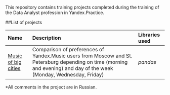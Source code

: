 This repository contains training projects completed during the training of the Data Analyst profession in Yandex.Practice.

##List of projects

| Name | Description | Libraries used |
| :--- | :--- | :--- |
|[Music of big cities](https://github.com/mariiasnigireva/educational_projects/tree/main/praktikum_1_music) | Comparison of preferences of Yandex.Music users from Moscow and St. Petersburg depending on time (morning and evening) and day of the week (Monday, Wednesday, Friday) | *pandas* |


*All comments in the project are in Russian.